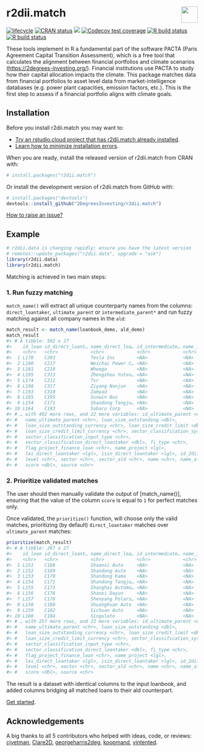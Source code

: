 
<!-- README.md is generated from README.Rmd. Please edit that file -->
r2dii.match <a href='https://github.com/2DegreesInvesting/r2dii.match'><img src='https://imgur.com/A5ASZPE.png' align='right' height='43' /></a>
================================================================================================================================================

<!-- badges: start -->
[![lifecycle](https://img.shields.io/badge/lifecycle-experimental-orange.svg)](https://www.tidyverse.org/lifecycle/#experimental) [![CRAN status](https://www.r-pkg.org/badges/version/r2dii.match)](https://CRAN.R-project.org/package=r2dii.match) [![](https://cranlogs.r-pkg.org/badges/grand-total/r2dii.match)](https://CRAN.R-project.org/package=r2dii.match) [![Codecov test coverage](https://codecov.io/gh/2degreesinvesting/r2dii.match/branch/master/graph/badge.svg)](https://codecov.io/gh/2degreesinvesting/r2dii.match?branch=master) [![R build status](https://github.com/2DegreesInvesting/r2dii.match/workflows/R-CMD-check/badge.svg)](https://github.com/2DegreesInvesting/r2dii.match/actions) [![R build status](https://github.com/2degreesinvesting/r2dii.match/workflows/R-CMD-check/badge.svg)](https://github.com/2degreesinvesting/r2dii.match/actions) <!-- badges: end -->

These tools implement in R a fundamental part of the software PACTA (Paris Agreement Capital Transition Assessment), which is a free tool that calculates the alignment between financial portfolios and climate scenarios (<https://2degrees-investing.org/>). Financial institutions use PACTA to study how their capital allocation impacts the climate. This package matches data from financial portfolios to asset level data from market-intelligence databases (e.g. power plant capacities, emission factors, etc.). This is the first step to assess if a financial portfolio aligns with climate goals.

Installation
------------

Before you install r2dii.match you may want to:

-   [Try an rstudio.cloud project that has r2dii.match already installed](https://rstudio.cloud/project/1424833).
-   [Learn how to minimize installation errors](https://gist.github.com/maurolepore/a0187be9d40aee95a43f20a85f4caed6#installation).

When you are ready, install the released version of r2dii.match from CRAN with:

``` r
# install.packages("r2dii.match")
```

Or install the development version of r2dii.match from GitHub with:

``` r
# install.packages("devtools")
devtools::install_github("2DegreesInvesting/r2dii.match")
```

[How to raise an issue?](https://2degreesinvesting.github.io/posts/2020-06-26-instructions-to-raise-an-issue/)

Example
-------

``` r
# r2dii.data is changing rapidly; ensure you have the latest version
# remotes::update_packages("r2dii.data", upgrade = "ask")
library(r2dii.data)
library(r2dii.match)
```

Matching is achieved in two main steps:

### 1. Run fuzzy matching

`match_name()` will extract all unique counterparty names from the columns: `direct_loantaker`, `ultimate_parent` or `intermediate_parent*` and run fuzzy matching against all company names in the `ald`:

``` r
match_result <- match_name(loanbook_demo, ald_demo)
match_result 
#> # A tibble: 502 x 27
#>    id_loan id_direct_loant… name_direct_loa… id_intermediate… name_intermedia…
#>    <chr>   <chr>            <chr>            <chr>            <chr>           
#>  1 L170    C203             Tesla Inc        <NA>             <NA>            
#>  2 L180    C217             Weichai Power C… <NA>             <NA>            
#>  3 L181    C218             Wheego           <NA>             <NA>            
#>  4 L195    C313             Zhengzhou Yuton… <NA>             <NA>            
#>  5 L174    C211             Tvr              <NA>             <NA>            
#>  6 L198    C317             Ziyang Nanjun    <NA>             <NA>            
#>  7 L193    C310             Zamyad           <NA>             <NA>            
#>  8 L165    C195             Sunwin Bus       <NA>             <NA>            
#>  9 L154    C171             Shandong Tangju… <NA>             <NA>            
#> 10 L164    C193             Subaru Corp      <NA>             <NA>            
#> # … with 492 more rows, and 22 more variables: id_ultimate_parent <chr>,
#> #   name_ultimate_parent <chr>, loan_size_outstanding <dbl>,
#> #   loan_size_outstanding_currency <chr>, loan_size_credit_limit <dbl>,
#> #   loan_size_credit_limit_currency <chr>, sector_classification_system <chr>,
#> #   sector_classification_input_type <chr>,
#> #   sector_classification_direct_loantaker <dbl>, fi_type <chr>,
#> #   flag_project_finance_loan <chr>, name_project <lgl>,
#> #   lei_direct_loantaker <lgl>, isin_direct_loantaker <lgl>, id_2dii <chr>,
#> #   level <chr>, sector <chr>, sector_ald <chr>, name <chr>, name_ald <chr>,
#> #   score <dbl>, source <chr>
```

### 2. Prioritize validated matches

The user should then manually validate the output of \[match\_name()\], ensuring that the value of the column `score` is equal to `1` for perfect matches only.

Once validated, the `prioritize()` function, will choose only the valid matches, prioritizing (by default) `direct_loantaker` matches over `ultimate_parent` matches:

``` r
prioritize(match_result)
#> # A tibble: 267 x 27
#>    id_loan id_direct_loant… name_direct_loa… id_intermediate… name_intermedia…
#>    <chr>   <chr>            <chr>            <chr>            <chr>           
#>  1 L151    C168             Shaanxi Auto     <NA>             <NA>            
#>  2 L152    C169             Shandong Auto    <NA>             <NA>            
#>  3 L153    C170             Shandong Kama    <NA>             <NA>            
#>  4 L154    C171             Shandong Tangju… <NA>             <NA>            
#>  5 L155    C173             Shanghai Automo… <NA>             <NA>            
#>  6 L156    C176             Shanxi Dayun     <NA>             <NA>            
#>  7 L157    C178             Shenyang Polars… <NA>             <NA>            
#>  8 L158    C180             Shuanghuan Auto  <NA>             <NA>            
#>  9 L159    C182             Sichuan Auto     <NA>             <NA>            
#> 10 L160    C184             Singulato        <NA>             <NA>            
#> # … with 257 more rows, and 22 more variables: id_ultimate_parent <chr>,
#> #   name_ultimate_parent <chr>, loan_size_outstanding <dbl>,
#> #   loan_size_outstanding_currency <chr>, loan_size_credit_limit <dbl>,
#> #   loan_size_credit_limit_currency <chr>, sector_classification_system <chr>,
#> #   sector_classification_input_type <chr>,
#> #   sector_classification_direct_loantaker <dbl>, fi_type <chr>,
#> #   flag_project_finance_loan <chr>, name_project <lgl>,
#> #   lei_direct_loantaker <lgl>, isin_direct_loantaker <lgl>, id_2dii <chr>,
#> #   level <chr>, sector <chr>, sector_ald <chr>, name <chr>, name_ald <chr>,
#> #   score <dbl>, source <chr>
```

The result is a dataset with identical columns to the input loanbook, and added columns bridging all matched loans to their ald counterpart.

[Get started](https://2degreesinvesting.github.io/r2dii.match/articles/r2dii-match.html).

Acknowledgements
----------------

A big thanks to all 5 contributors who helped with ideas, code, or reviews: [cjyetman](https://github.com/cjyetman), [Clare2D](https://github.com/Clare2D), [georgeharris2deg](https://github.com/georgeharris2deg), [koopmand](https://github.com/koopmand), [vintented](https://github.com/vintented).
